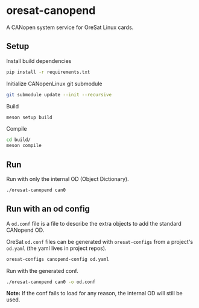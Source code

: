 # oresat-canopend

A CANopen system service for OreSat Linux cards.

## Setup

Install build dependencies

```bash
pip install -r requirements.txt
```

Initialize CANopenLinux git submodule

```bash
git submodule update --init --recursive
```

Build

```bash
meson setup build
```

Compile

```bash
cd build/
meson compile
```

## Run

Run with only the internal OD (Object Dictionary).

```bash
./oresat-canopend can0
```

## Run with an od config

A `od.conf` file is a file to describe the extra objects to add the standard
CANopend OD.

OreSat `od.conf` files can be generated with `oresat-configs` from a project's
`od.yaml` (the yaml lives in project repos).

```bash
oresat-configs canopend-config od.yaml
```

Run with the generated conf.

```bash
./oresat-canopend can0 -o od.conf
```

**Note:** If the conf fails to load for any reason, the internal OD will still
be used.
